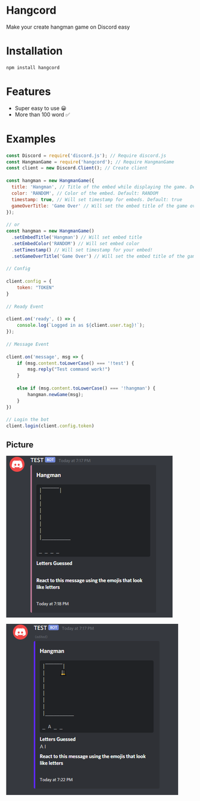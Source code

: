 # Hangcord
Make your create hangman game on Discord easy

# Installation
```sh
npm install hangcord
```

# Features
- Super easy to use 😀
- More than 100 word ✅

# Examples
```js
const Discord = require('discord.js'); // Require discord.js
const HangmanGame = require('hangcord'); // Require HangmanGame
const client = new Discord.Client(); // Create client

const hangman = new HangmanGame({
  title: 'Hangman', // Title of the embed while displaying the game. Default: Hangman
  color: 'RANDOM', // Color of the embed. Default: RANDOM
  timestamp: true, // Will set timestamp for embeds. Default: true
  gameOverTitle: 'Game Over' // Will set the embed title of the game over embed. Default: 'Game Over'
});

// or
const hangman = new HangmanGame()
  .setEmbedTitle('Hangman') // Will set embed title
  .setEmbedColor('RANDOM') // Will set embed color
  .setTimestamp() // Will set timestamp for your embed!
  .setGameOverTitle('Game Over') // Will set the embed title of the game over embed!

// Config

client.config = {
    token: "TOKEN"
}

// Ready Event

client.on('ready', () => {
    console.log(`Logged in as ${client.user.tag}!`);
});

// Message Event

client.on('message', msg => {
    if (msg.content.toLowerCase() === '!test') {
        msg.reply("Test command work!")
    }

    else if (msg.content.toLowerCase() === '!hangman') {
        hangman.newGame(msg);
    }
})
 
// Login the bot
client.login(client.config.token)
```

## Picture
![hangman-1](/images/hangman-1.png)

![hangman-2](/images/hangman-2.png)



